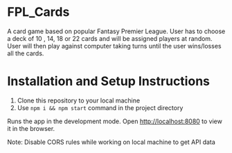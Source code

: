 # FPL_Cards

A card game based on popular Fantasy Premier League. User has to choose a deck
of 10 , 14, 18 or 22 cards and will be assigned players at random. User will then
play against computer taking turns until the user wins/losses all the cards.

# Installation and Setup Instructions

1. Clone this repository to your local machine
2. Use `npm i && npm start` command in the project directory

Runs the app in the development mode. Open
[http://localhost:8080](http://localhost:8080) to view it in the browser.

Note: Disable CORS rules while working on local machine to get API data